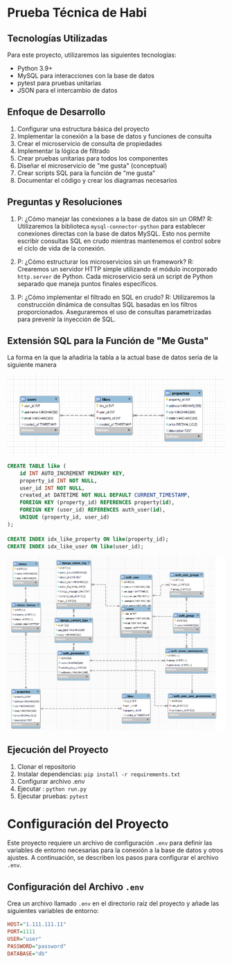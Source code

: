 # Prueba Técnica de Habi

## Tecnologías Utilizadas

Para este proyecto, utilizaremos las siguientes tecnologías:

- Python 3.9+
- MySQL para interacciones con la base de datos
- pytest para pruebas unitarias
- JSON para el intercambio de datos

## Enfoque de Desarrollo

1. Configurar una estructura básica del proyecto
2. Implementar la conexión a la base de datos y funciones de consulta
3. Crear el microservicio de consulta de propiedades
4. Implementar la lógica de filtrado
5. Crear pruebas unitarias para todos los componentes
6. Diseñar el microservicio de "me gusta" (conceptual)
7. Crear scripts SQL para la función de "me gusta"
8. Documentar el código y crear los diagramas necesarios

## Preguntas y Resoluciones

1. P: ¿Cómo manejar las conexiones a la base de datos sin un ORM?
   R: Utilizaremos la biblioteca `mysql-connector-python` para establecer conexiones directas con la base de datos MySQL. Esto nos permite escribir consultas SQL en crudo mientras mantenemos el control sobre el ciclo de vida de la conexión.

2. P: ¿Cómo estructurar los microservicios sin un framework?
   R: Crearemos un servidor HTTP simple utilizando el módulo incorporado `http.server` de Python. Cada microservicio será un script de Python separado que maneja puntos finales específicos.

3. P: ¿Cómo implementar el filtrado en SQL en crudo?
   R: Utilizaremos la construcción dinámica de consultas SQL basadas en los filtros proporcionados. Aseguraremos el uso de consultas parametrizadas para prevenir la inyección de SQL.

## Extensión SQL para la Función de "Me Gusta"

La forma en la que la añadiria la tabla a la actual base de datos seria de la siguiente manera

![alt text](assets/db_likes.png)

```sql
CREATE TABLE like (
    id INT AUTO_INCREMENT PRIMARY KEY,
    property_id INT NOT NULL,
    user_id INT NOT NULL,
    created_at DATETIME NOT NULL DEFAULT CURRENT_TIMESTAMP,
    FOREIGN KEY (property_id) REFERENCES property(id),
    FOREIGN KEY (user_id) REFERENCES auth_user(id),
    UNIQUE (property_id, user_id)
);

CREATE INDEX idx_like_property ON like(property_id);
CREATE INDEX idx_like_user ON like(user_id);

```

![alt text](<assets/like table added.png>)


## Ejecución del Proyecto

1. Clonar el repositorio
2. Instalar dependencias: `pip install -r requirements.txt`
3. Configurar archivo .env
4. Ejecutar : `python run.py`
5. Ejecutar pruebas: `pytest`

# Configuración del Proyecto

Este proyecto requiere un archivo de configuración `.env` para definir las variables de entorno necesarias para la conexión a la base de datos y otros ajustes. A continuación, se describen los pasos para configurar el archivo `.env`.

## Configuración del Archivo `.env`

Crea un archivo llamado `.env` en el directorio raíz del proyecto y añade las siguientes variables de entorno:

```ini
HOST="1.111.111.11"
PORT=1111
USER="user"
PASSWORD="password"
DATABASE="db"
```
